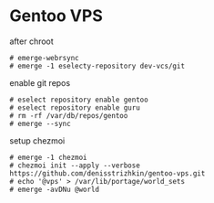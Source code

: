 # Gentoo VPS

after chroot

```console
# emerge-webrsync
# emerge -1 eselecty-repository dev-vcs/git
```

enable git repos

```console
# eselect repository enable gentoo
# eselect repository enable guru
# rm -rf /var/db/repos/gentoo
# emerge --sync
```

setup chezmoi

```console
# emerge -1 chezmoi
# chezmoi init --apply --verbose https://github.com/denisstrizhkin/gentoo-vps.git
# echo '@vps' > /var/lib/portage/world_sets
# emerge -avDNu @world
```
